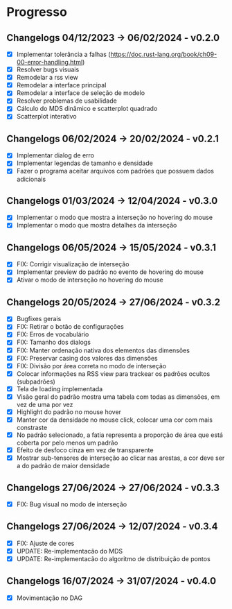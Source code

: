 # Progresso
## Changelogs 04/12/2023 -> 06/02/2024 - v0.2.0
- [x] Implementar tolerância a falhas (https://doc.rust-lang.org/book/ch09-00-error-handling.html)
- [x] Resolver bugs visuais
- [x] Remodelar a rss view
- [x] Remodelar a interface principal
- [x] Remodelar a interface de seleção de modelo
- [x] Resolver problemas de usabilidade
- [x] Cálculo do MDS dinâmico e scatterplot quadrado
- [x] Scatterplot interativo

## Changelogs 06/02/2024 -> 20/02/2024 - v0.2.1
- [x] Implementar dialog de erro
- [x] Implementar legendas de tamanho e densidade
- [x] Fazer o programa aceitar arquivos com padrões que possuem dados adicionais

## Changelogs 01/03/2024 -> 12/04/2024 - v0.3.0
- [x] Implementar o modo que mostra a interseção no hovering do mouse
- [x] Implementar o modo que mostra detalhes da interseção

## Changelogs 06/05/2024 -> 15/05/2024 - v0.3.1
- [x] FIX: Corrigir visualização de interseção
- [x] Implementar preview do padrão no evento de hovering do mouse
- [x] Ativar o modo de interseção no hovering do mouse

## Changelogs 20/05/2024 -> 27/06/2024 - v0.3.2
- [x] Bugfixes gerais
- [x] FIX: Retirar o botão de configurações
- [x] FIX: Erros de vocabulário
- [x] FIX: Tamanho dos dialogs
- [x] FIX: Manter ordenação nativa dos elementos das dimensões
- [x] FIX: Preservar casing dos valores das dimensões
- [x] FIX: Divisão por área correta no modo de interseção
- [x] Colocar informações na RSS view para trackear os padrões ocultos (subpadrões)
- [x] Tela de loading implementada
- [x] Visão geral do padrão mostra uma tabela com todas as dimensões, em vez de uma por vez
- [x] Highlight do padrão no mouse hover
- [x] Manter cor da densidade no mouse click, colocar uma cor com mais constraste
- [x] No padrão selecionado, a fatia representa a proporção de área que está coberta por pelo menos um padrão
- [x] Efeito de desfoco cinza em vez de transparente
- [x] Mostrar sub-tensores de interseção ao clicar nas arestas, a cor deve ser a do padrão de maior densidade

## Changelogs 27/06/2024 -> 27/06/2024 - v0.3.3
- [x] FIX: Bug visual no modo de interseção

## Changelogs 27/06/2024 -> 12/07/2024 - v0.3.4
- [x] FIX: Ajuste de cores
- [x] UPDATE: Re-implementacão do MDS
- [x] UPDATE: Re-implementacão do algoritmo de distribuição de pontos 

## Changelogs 16/07/2024 -> 31/07/2024 - v0.4.0
- [x] Movimentação no DAG